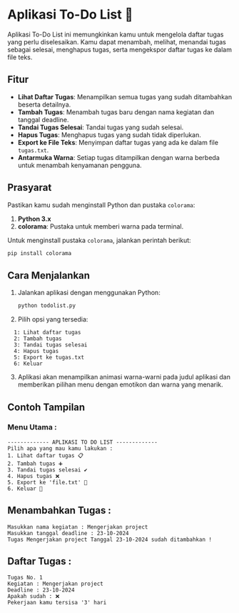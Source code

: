 # Aplikasi To-Do List 📝

Aplikasi To-Do List ini memungkinkan kamu untuk mengelola daftar tugas yang perlu diselesaikan. Kamu dapat menambah, melihat, menandai tugas sebagai selesai, menghapus tugas, serta mengekspor daftar tugas ke dalam file teks.

## Fitur

- **Lihat Daftar Tugas**: Menampilkan semua tugas yang sudah ditambahkan beserta detailnya.
- **Tambah Tugas**: Menambah tugas baru dengan nama kegiatan dan tanggal deadline.
- **Tandai Tugas Selesai**: Tandai tugas yang sudah selesai.
- **Hapus Tugas**: Menghapus tugas yang sudah tidak diperlukan.
- **Export ke File Teks**: Menyimpan daftar tugas yang ada ke dalam file `tugas.txt`.
- **Antarmuka Warna**: Setiap tugas ditampilkan dengan warna berbeda untuk menambah kenyamanan pengguna.

## Prasyarat

Pastikan kamu sudah menginstall Python dan pustaka `colorama`:

1. **Python 3.x**
2. **colorama**: Pustaka untuk memberi warna pada terminal.

Untuk menginstall pustaka `colorama`, jalankan perintah berikut:

```bash
pip install colorama
```
## Cara Menjalankan

1. Jalankan aplikasi dengan menggunakan Python:
   ```bash
   python todolist.py
   ```
2. Pilih opsi yang tersedia:
```
  1: Lihat daftar tugas
  2: Tambah tugas
  3: Tandai tugas selesai
  4: Hapus tugas
  5: Export ke tugas.txt
  6: Keluar
```
3. Aplikasi akan menampilkan animasi warna-warni pada judul aplikasi dan memberikan pilihan menu dengan emotikon dan warna yang menarik.

## Contoh Tampilan

### Menu Utama : 

```
------------- APLIKASI TO DO LIST -------------
Pilih apa yang mau kamu lakukan :
1. Lihat daftar tugas 📋
2. Tambah tugas ➕
3. Tandai tugas selesai ✔️
4. Hapus tugas ❌
5. Export ke 'file.txt' 💾
6. Keluar 🚪
```

## Menambahkan Tugas :

```
Masukkan nama kegiatan : Mengerjakan project
Masukkan tanggal deadline : 23-10-2024
Tugas Mengerjakan project Tanggal 23-10-2024 sudah ditambahkan !
```

## Daftar Tugas :

```
Tugas No. 1
Kegiatan : Mengerjakan project
Deadline : 23-10-2024
Apakah sudah : ❌
Pekerjaan kamu tersisa '3' hari
```
